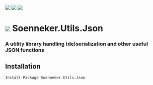 [![](https://img.shields.io/nuget/v/Soenneker.Utils.Json.svg?style=for-the-badge)](https://www.nuget.org/packages/Soenneker.Utils.Json/)
[![](https://img.shields.io/github/actions/workflow/status/soenneker/soenneker.utils.json/publish-package.yml?style=for-the-badge)](https://github.com/soenneker/soenneker.utils.json/actions/workflows/publish-package.yml)
[![](https://img.shields.io/nuget/dt/Soenneker.Utils.Json.svg?style=for-the-badge)](https://www.nuget.org/packages/Soenneker.Utils.Json/)

# ![](https://user-images.githubusercontent.com/4441470/224455560-91ed3ee7-f510-4041-a8d2-3fc093025112.png) Soenneker.Utils.Json
### A utility library handling (de)serialization and other useful JSON functions

## Installation

```
Install-Package Soenneker.Utils.Json
```
